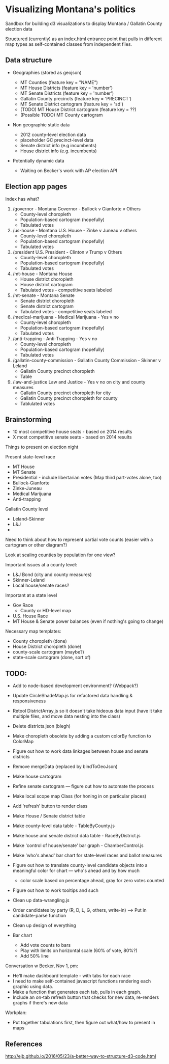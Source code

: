# Visualizing Montana's politics

Sandbox for building d3 visualizations to display Montana / Gallatin County election data

Structured (currently) as an index.html entrance point that pulls in different map types as self-contained classes from independent files.


## Data structure

- Geographies (stored as geojson)
    + MT Counties (feature key = "NAME")
    + MT House Districts (feature key = 'number')
    + MT Senate Districts (feature key = 'number')
    + Gallatin County precincts (feature key = 'PRECINCT')
    + MT Senate District cartogram (feature key = 'sd')
    + (TODO) MT House District cartogram (feature key = ??)
    + (Possible TODO) MT County cartogram

- Non geographic static data
    + 2012 county-level election data
    + placeholder GC precinct-level data
    + Senate district info (e.g incumbents)
    + House district info (e.g. incumbents)

- Potentially dynamic data
    + Waiting on Becker's work with AP election API

## Election app pages

Index has what?

1. /governor - Montana Governor - Bullock v Gianforte v Others
    - County-level choropleth
    - Population-based cartogram (hopefully)
    - Tabulated votes
2. /us-house - Montana U.S. House - Zinke v Juneau v others
    - County-level choropleth
    - Population-based cartogram (hopefully)
    - Tabulated votes
3. /president U.S. President - Clinton v Trump v Others
    - County-level choropleth
    - Population-based cartogram (hopefully)
    - Tabulated votes
4. /mt-house - Montana House
    - House district choropleth
    - House district cartogram
    - Tabulated votes - competitive seats labeled
5. /mt-senate - Montana Senate
    - Senate district choropleth
    - Senate district cartogram
    - Tabulated votes - competitive seats labeled
6. /medical-marijuana - Medical Marijuana - Yes v no
    - County-level choropleth
    - Population-based cartogram (hopefully)
    - Tabulated votes
7. /anti-trapping - Anti-Trapping - Yes v no
    - County-level choropleth
    - Population-based cartogram (hopefully)
    - Tabulated votes
8. /gallatin-county-commission - Gallatin County Commission - Skinner v Leland
    - Gallatin County precinct choropleth
    - Table
9. /law-and-justice Law and Justice - Yes v no on city and county measures
    - Gallatin County precinct choropleth for city
    - Gallatin County precinct choropleth for county
    - Tablulated votes


## Brainstorming

- 10 most competitive house seats - based on 2014 results
- X most competitive senate seats - based on 2014 results

Things to present on election night

Present state-level race
- MT House 
- MT Senate
- Presidential - include libertarian votes (Map third part-votes alone, too)
- Bullock-Gianforte
- Zinke-Juneau
- Medical Marijuana
- Anti-trapping

Gallatin County level
- Leland-Skinner
- L&J
- 

Need to think about how to represent partial vote counts (easier with a cartogram or other diagram?)

Look at scaling counties by population for one view?

Important issues at a county level:
- L&J Bond (city and county measures)
- Skinner-Leland
- Local house/senate races?

Important at a state level
- Gov Race
    + County or HD-level map
- U.S. House Race
- MT House & Senate power balances (even if nothing's going to change)

Necessary map templates:
- County choropleth (done)
- House District choropleth (done)
- county-scale cartogram (maybe?)
- state-scale cartogram (done, sort of) 



## TODO:
- Add to node-based development environment? (Webpack?)
- Update CircleShadeMap.js for refactored data handling & responsiveness
- Retool DistrictArray.js so it doesn't take hideous data input (have it take multiple files, and move data nesting into the class)
- Delete districts.json (blegh)
- Make choropleth obsolete by adding a custom colorBy function to ColorMap
- Figure out how to work data linkages between house and senate districts
- Remove mergeData (replaced by bindToGeoJson)
- Make house cartogram
- Refine senate cartogram — figure out how to automate the process
- Make local scope map Class (for honing in on particular places)
- Add 'refresh' button to render class
- Make House / Senate district table
- Make county-level data table - TableByCounty.js
- Make house and senate district data table - RaceByDistrict.js
- Make 'control of house/senate' bar graph - ChamberControl.js
- Make 'who's ahead' bar chart  for state-level races and ballot measures
- Figure out how to translate county-level candidate objects into a meaningful color for chart — who's ahead and by how much
    + color scale based on percentage ahead, gray for zero votes counted
- Figure out how to work tooltips and such
- Clean up data-wrangling.js
- Order candidates by party (R, D, L, G, others, write-in) --> Put in candidate-parse function
- Clean up design of everything

- Bar chart
    + Add vote counts to bars
    + Play with limits on horizontal scale (60% of vote, 80%?)
    + Add 50% line

Conversation w Becker, Nov 1, pm:
- He'll make dashboard template - with tabs for each race
- I need to make self-contained javascript functions rendering each graphic using data.
- Make a function that generates each tab, pulls in each graph.
- Include an on-tab refresh button that checks for new data, re-renders graphs if there's new data

Workplan:
- Put together tabulations first, then figure out what/how to present in maps

## References

http://ejb.github.io/2016/05/23/a-better-way-to-structure-d3-code.html

